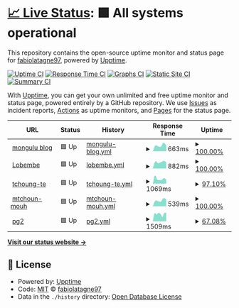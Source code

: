 # [📈 Live Status](https://fabiolatagne97.github.io/Monitor_Mongulu): <!--live status--> **🟩 All systems operational**

This repository contains the open-source uptime monitor and status page for [fabiolatagne97](https://fabiolatagne97.github.io/Monitor_Mongulu), powered by [Upptime](https://github.com/upptime/upptime).

[![Uptime CI](https://github.com/fabiolatagne97/Monitor_Mongulu/workflows/Uptime%20CI/badge.svg)](https://github.com/fabiolatagne97/Monitor_Mongulu/actions?query=workflow%3A%22Uptime+CI%22)
[![Response Time CI](https://github.com/fabiolatagne97/Monitor_Mongulu/workflows/Response%20Time%20CI/badge.svg)](https://github.com/fabiolatagne97/Monitor_Mongulu/actions?query=workflow%3A%22Response+Time+CI%22)
[![Graphs CI](https://github.com/fabiolatagne97/Monitor_Mongulu/workflows/Graphs%20CI/badge.svg)](https://github.com/fabiolatagne97/Monitor_Mongulu/actions?query=workflow%3A%22Graphs+CI%22)
[![Static Site CI](https://github.com/fabiolatagne97/Monitor_Mongulu/workflows/Static%20Site%20CI/badge.svg)](https://github.com/fabiolatagne97/Monitor_Mongulu/actions?query=workflow%3A%22Static+Site+CI%22)
[![Summary CI](https://github.com/fabiolatagne97/Monitor_Mongulu/workflows/Summary%20CI/badge.svg)](https://github.com/fabiolatagne97/Monitor_Mongulu/actions?query=workflow%3A%22Summary+CI%22)

With [Upptime](https://upptime.js.org), you can get your own unlimited and free uptime monitor and status page, powered entirely by a GitHub repository. We use [Issues](https://github.com/fabiolatagne97/Monitor_Mongulu/issues) as incident reports, [Actions](https://github.com/fabiolatagne97/Monitor_Mongulu/actions) as uptime monitors, and [Pages](https://fabiolatagne97.github.io/Monitor_Mongulu) for the status page.

<!--start: status pages-->
<!-- This summary is generated by Upptime (https://github.com/upptime/upptime) -->
<!-- Do not edit this manually, your changes will be overwritten -->
<!-- prettier-ignore -->
| URL | Status | History | Response Time | Uptime |
| --- | ------ | ------- | ------------- | ------ |
| <img alt="" src="https://icons.duckduckgo.com/ip3/blog.mongulu.cm.ico" height="13"> [mongulu blog](https://blog.mongulu.cm) | 🟩 Up | [mongulu-blog.yml](https://github.com/fabiolatagne97/Monitor_Mongulu/commits/HEAD/history/mongulu-blog.yml) | <details><summary><img alt="Response time graph" src="./graphs/mongulu-blog/response-time-week.png" height="20"> 663ms</summary><br><a href="https://fabiolatagne97.github.io/Monitor_Mongulu/history/mongulu-blog"><img alt="Response time 694" src="https://img.shields.io/endpoint?url=https%3A%2F%2Fraw.githubusercontent.com%2Ffabiolatagne97%2FMonitor_Mongulu%2FHEAD%2Fapi%2Fmongulu-blog%2Fresponse-time.json"></a><br><a href="https://fabiolatagne97.github.io/Monitor_Mongulu/history/mongulu-blog"><img alt="24-hour response time 667" src="https://img.shields.io/endpoint?url=https%3A%2F%2Fraw.githubusercontent.com%2Ffabiolatagne97%2FMonitor_Mongulu%2FHEAD%2Fapi%2Fmongulu-blog%2Fresponse-time-day.json"></a><br><a href="https://fabiolatagne97.github.io/Monitor_Mongulu/history/mongulu-blog"><img alt="7-day response time 663" src="https://img.shields.io/endpoint?url=https%3A%2F%2Fraw.githubusercontent.com%2Ffabiolatagne97%2FMonitor_Mongulu%2FHEAD%2Fapi%2Fmongulu-blog%2Fresponse-time-week.json"></a><br><a href="https://fabiolatagne97.github.io/Monitor_Mongulu/history/mongulu-blog"><img alt="30-day response time 713" src="https://img.shields.io/endpoint?url=https%3A%2F%2Fraw.githubusercontent.com%2Ffabiolatagne97%2FMonitor_Mongulu%2FHEAD%2Fapi%2Fmongulu-blog%2Fresponse-time-month.json"></a><br><a href="https://fabiolatagne97.github.io/Monitor_Mongulu/history/mongulu-blog"><img alt="1-year response time 694" src="https://img.shields.io/endpoint?url=https%3A%2F%2Fraw.githubusercontent.com%2Ffabiolatagne97%2FMonitor_Mongulu%2FHEAD%2Fapi%2Fmongulu-blog%2Fresponse-time-year.json"></a></details> | <details><summary><a href="https://fabiolatagne97.github.io/Monitor_Mongulu/history/mongulu-blog">100.00%</a></summary><a href="https://fabiolatagne97.github.io/Monitor_Mongulu/history/mongulu-blog"><img alt="All-time uptime 100.00%" src="https://img.shields.io/endpoint?url=https%3A%2F%2Fraw.githubusercontent.com%2Ffabiolatagne97%2FMonitor_Mongulu%2FHEAD%2Fapi%2Fmongulu-blog%2Fuptime.json"></a><br><a href="https://fabiolatagne97.github.io/Monitor_Mongulu/history/mongulu-blog"><img alt="24-hour uptime 100.00%" src="https://img.shields.io/endpoint?url=https%3A%2F%2Fraw.githubusercontent.com%2Ffabiolatagne97%2FMonitor_Mongulu%2FHEAD%2Fapi%2Fmongulu-blog%2Fuptime-day.json"></a><br><a href="https://fabiolatagne97.github.io/Monitor_Mongulu/history/mongulu-blog"><img alt="7-day uptime 100.00%" src="https://img.shields.io/endpoint?url=https%3A%2F%2Fraw.githubusercontent.com%2Ffabiolatagne97%2FMonitor_Mongulu%2FHEAD%2Fapi%2Fmongulu-blog%2Fuptime-week.json"></a><br><a href="https://fabiolatagne97.github.io/Monitor_Mongulu/history/mongulu-blog"><img alt="30-day uptime 100.00%" src="https://img.shields.io/endpoint?url=https%3A%2F%2Fraw.githubusercontent.com%2Ffabiolatagne97%2FMonitor_Mongulu%2FHEAD%2Fapi%2Fmongulu-blog%2Fuptime-month.json"></a><br><a href="https://fabiolatagne97.github.io/Monitor_Mongulu/history/mongulu-blog"><img alt="1-year uptime 100.00%" src="https://img.shields.io/endpoint?url=https%3A%2F%2Fraw.githubusercontent.com%2Ffabiolatagne97%2FMonitor_Mongulu%2FHEAD%2Fapi%2Fmongulu-blog%2Fuptime-year.json"></a></details>
| <img alt="" src="https://icons.duckduckgo.com/ip3/lobembe.mongulu.cm.ico" height="13"> [Lobembe](https://lobembe.mongulu.cm) | 🟩 Up | [lobembe.yml](https://github.com/fabiolatagne97/Monitor_Mongulu/commits/HEAD/history/lobembe.yml) | <details><summary><img alt="Response time graph" src="./graphs/lobembe/response-time-week.png" height="20"> 882ms</summary><br><a href="https://fabiolatagne97.github.io/Monitor_Mongulu/history/lobembe"><img alt="Response time 957" src="https://img.shields.io/endpoint?url=https%3A%2F%2Fraw.githubusercontent.com%2Ffabiolatagne97%2FMonitor_Mongulu%2FHEAD%2Fapi%2Flobembe%2Fresponse-time.json"></a><br><a href="https://fabiolatagne97.github.io/Monitor_Mongulu/history/lobembe"><img alt="24-hour response time 873" src="https://img.shields.io/endpoint?url=https%3A%2F%2Fraw.githubusercontent.com%2Ffabiolatagne97%2FMonitor_Mongulu%2FHEAD%2Fapi%2Flobembe%2Fresponse-time-day.json"></a><br><a href="https://fabiolatagne97.github.io/Monitor_Mongulu/history/lobembe"><img alt="7-day response time 882" src="https://img.shields.io/endpoint?url=https%3A%2F%2Fraw.githubusercontent.com%2Ffabiolatagne97%2FMonitor_Mongulu%2FHEAD%2Fapi%2Flobembe%2Fresponse-time-week.json"></a><br><a href="https://fabiolatagne97.github.io/Monitor_Mongulu/history/lobembe"><img alt="30-day response time 973" src="https://img.shields.io/endpoint?url=https%3A%2F%2Fraw.githubusercontent.com%2Ffabiolatagne97%2FMonitor_Mongulu%2FHEAD%2Fapi%2Flobembe%2Fresponse-time-month.json"></a><br><a href="https://fabiolatagne97.github.io/Monitor_Mongulu/history/lobembe"><img alt="1-year response time 957" src="https://img.shields.io/endpoint?url=https%3A%2F%2Fraw.githubusercontent.com%2Ffabiolatagne97%2FMonitor_Mongulu%2FHEAD%2Fapi%2Flobembe%2Fresponse-time-year.json"></a></details> | <details><summary><a href="https://fabiolatagne97.github.io/Monitor_Mongulu/history/lobembe">100.00%</a></summary><a href="https://fabiolatagne97.github.io/Monitor_Mongulu/history/lobembe"><img alt="All-time uptime 99.96%" src="https://img.shields.io/endpoint?url=https%3A%2F%2Fraw.githubusercontent.com%2Ffabiolatagne97%2FMonitor_Mongulu%2FHEAD%2Fapi%2Flobembe%2Fuptime.json"></a><br><a href="https://fabiolatagne97.github.io/Monitor_Mongulu/history/lobembe"><img alt="24-hour uptime 100.00%" src="https://img.shields.io/endpoint?url=https%3A%2F%2Fraw.githubusercontent.com%2Ffabiolatagne97%2FMonitor_Mongulu%2FHEAD%2Fapi%2Flobembe%2Fuptime-day.json"></a><br><a href="https://fabiolatagne97.github.io/Monitor_Mongulu/history/lobembe"><img alt="7-day uptime 100.00%" src="https://img.shields.io/endpoint?url=https%3A%2F%2Fraw.githubusercontent.com%2Ffabiolatagne97%2FMonitor_Mongulu%2FHEAD%2Fapi%2Flobembe%2Fuptime-week.json"></a><br><a href="https://fabiolatagne97.github.io/Monitor_Mongulu/history/lobembe"><img alt="30-day uptime 99.95%" src="https://img.shields.io/endpoint?url=https%3A%2F%2Fraw.githubusercontent.com%2Ffabiolatagne97%2FMonitor_Mongulu%2FHEAD%2Fapi%2Flobembe%2Fuptime-month.json"></a><br><a href="https://fabiolatagne97.github.io/Monitor_Mongulu/history/lobembe"><img alt="1-year uptime 99.96%" src="https://img.shields.io/endpoint?url=https%3A%2F%2Fraw.githubusercontent.com%2Ffabiolatagne97%2FMonitor_Mongulu%2FHEAD%2Fapi%2Flobembe%2Fuptime-year.json"></a></details>
| <img alt="" src="https://icons.duckduckgo.com/ip3/tchoung-te.mongulu.cm.ico" height="13"> [tchoung-te](https://tchoung-te.mongulu.cm) | 🟩 Up | [tchoung-te.yml](https://github.com/fabiolatagne97/Monitor_Mongulu/commits/HEAD/history/tchoung-te.yml) | <details><summary><img alt="Response time graph" src="./graphs/tchoung-te/response-time-week.png" height="20"> 1069ms</summary><br><a href="https://fabiolatagne97.github.io/Monitor_Mongulu/history/tchoung-te"><img alt="Response time 1106" src="https://img.shields.io/endpoint?url=https%3A%2F%2Fraw.githubusercontent.com%2Ffabiolatagne97%2FMonitor_Mongulu%2FHEAD%2Fapi%2Ftchoung-te%2Fresponse-time.json"></a><br><a href="https://fabiolatagne97.github.io/Monitor_Mongulu/history/tchoung-te"><img alt="24-hour response time 923" src="https://img.shields.io/endpoint?url=https%3A%2F%2Fraw.githubusercontent.com%2Ffabiolatagne97%2FMonitor_Mongulu%2FHEAD%2Fapi%2Ftchoung-te%2Fresponse-time-day.json"></a><br><a href="https://fabiolatagne97.github.io/Monitor_Mongulu/history/tchoung-te"><img alt="7-day response time 1069" src="https://img.shields.io/endpoint?url=https%3A%2F%2Fraw.githubusercontent.com%2Ffabiolatagne97%2FMonitor_Mongulu%2FHEAD%2Fapi%2Ftchoung-te%2Fresponse-time-week.json"></a><br><a href="https://fabiolatagne97.github.io/Monitor_Mongulu/history/tchoung-te"><img alt="30-day response time 1143" src="https://img.shields.io/endpoint?url=https%3A%2F%2Fraw.githubusercontent.com%2Ffabiolatagne97%2FMonitor_Mongulu%2FHEAD%2Fapi%2Ftchoung-te%2Fresponse-time-month.json"></a><br><a href="https://fabiolatagne97.github.io/Monitor_Mongulu/history/tchoung-te"><img alt="1-year response time 1106" src="https://img.shields.io/endpoint?url=https%3A%2F%2Fraw.githubusercontent.com%2Ffabiolatagne97%2FMonitor_Mongulu%2FHEAD%2Fapi%2Ftchoung-te%2Fresponse-time-year.json"></a></details> | <details><summary><a href="https://fabiolatagne97.github.io/Monitor_Mongulu/history/tchoung-te">97.10%</a></summary><a href="https://fabiolatagne97.github.io/Monitor_Mongulu/history/tchoung-te"><img alt="All-time uptime 98.47%" src="https://img.shields.io/endpoint?url=https%3A%2F%2Fraw.githubusercontent.com%2Ffabiolatagne97%2FMonitor_Mongulu%2FHEAD%2Fapi%2Ftchoung-te%2Fuptime.json"></a><br><a href="https://fabiolatagne97.github.io/Monitor_Mongulu/history/tchoung-te"><img alt="24-hour uptime 100.00%" src="https://img.shields.io/endpoint?url=https%3A%2F%2Fraw.githubusercontent.com%2Ffabiolatagne97%2FMonitor_Mongulu%2FHEAD%2Fapi%2Ftchoung-te%2Fuptime-day.json"></a><br><a href="https://fabiolatagne97.github.io/Monitor_Mongulu/history/tchoung-te"><img alt="7-day uptime 97.10%" src="https://img.shields.io/endpoint?url=https%3A%2F%2Fraw.githubusercontent.com%2Ffabiolatagne97%2FMonitor_Mongulu%2FHEAD%2Fapi%2Ftchoung-te%2Fuptime-week.json"></a><br><a href="https://fabiolatagne97.github.io/Monitor_Mongulu/history/tchoung-te"><img alt="30-day uptime 98.11%" src="https://img.shields.io/endpoint?url=https%3A%2F%2Fraw.githubusercontent.com%2Ffabiolatagne97%2FMonitor_Mongulu%2FHEAD%2Fapi%2Ftchoung-te%2Fuptime-month.json"></a><br><a href="https://fabiolatagne97.github.io/Monitor_Mongulu/history/tchoung-te"><img alt="1-year uptime 98.47%" src="https://img.shields.io/endpoint?url=https%3A%2F%2Fraw.githubusercontent.com%2Ffabiolatagne97%2FMonitor_Mongulu%2FHEAD%2Fapi%2Ftchoung-te%2Fuptime-year.json"></a></details>
| <img alt="" src="https://icons.duckduckgo.com/ip3/mtchoun-mouh.mongulu.cm.ico" height="13"> [mtchoun-mouh](https://mtchoun-mouh.mongulu.cm) | 🟩 Up | [mtchoun-mouh.yml](https://github.com/fabiolatagne97/Monitor_Mongulu/commits/HEAD/history/mtchoun-mouh.yml) | <details><summary><img alt="Response time graph" src="./graphs/mtchoun-mouh/response-time-week.png" height="20"> 539ms</summary><br><a href="https://fabiolatagne97.github.io/Monitor_Mongulu/history/mtchoun-mouh"><img alt="Response time 589" src="https://img.shields.io/endpoint?url=https%3A%2F%2Fraw.githubusercontent.com%2Ffabiolatagne97%2FMonitor_Mongulu%2FHEAD%2Fapi%2Fmtchoun-mouh%2Fresponse-time.json"></a><br><a href="https://fabiolatagne97.github.io/Monitor_Mongulu/history/mtchoun-mouh"><img alt="24-hour response time 629" src="https://img.shields.io/endpoint?url=https%3A%2F%2Fraw.githubusercontent.com%2Ffabiolatagne97%2FMonitor_Mongulu%2FHEAD%2Fapi%2Fmtchoun-mouh%2Fresponse-time-day.json"></a><br><a href="https://fabiolatagne97.github.io/Monitor_Mongulu/history/mtchoun-mouh"><img alt="7-day response time 539" src="https://img.shields.io/endpoint?url=https%3A%2F%2Fraw.githubusercontent.com%2Ffabiolatagne97%2FMonitor_Mongulu%2FHEAD%2Fapi%2Fmtchoun-mouh%2Fresponse-time-week.json"></a><br><a href="https://fabiolatagne97.github.io/Monitor_Mongulu/history/mtchoun-mouh"><img alt="30-day response time 636" src="https://img.shields.io/endpoint?url=https%3A%2F%2Fraw.githubusercontent.com%2Ffabiolatagne97%2FMonitor_Mongulu%2FHEAD%2Fapi%2Fmtchoun-mouh%2Fresponse-time-month.json"></a><br><a href="https://fabiolatagne97.github.io/Monitor_Mongulu/history/mtchoun-mouh"><img alt="1-year response time 589" src="https://img.shields.io/endpoint?url=https%3A%2F%2Fraw.githubusercontent.com%2Ffabiolatagne97%2FMonitor_Mongulu%2FHEAD%2Fapi%2Fmtchoun-mouh%2Fresponse-time-year.json"></a></details> | <details><summary><a href="https://fabiolatagne97.github.io/Monitor_Mongulu/history/mtchoun-mouh">100.00%</a></summary><a href="https://fabiolatagne97.github.io/Monitor_Mongulu/history/mtchoun-mouh"><img alt="All-time uptime 94.50%" src="https://img.shields.io/endpoint?url=https%3A%2F%2Fraw.githubusercontent.com%2Ffabiolatagne97%2FMonitor_Mongulu%2FHEAD%2Fapi%2Fmtchoun-mouh%2Fuptime.json"></a><br><a href="https://fabiolatagne97.github.io/Monitor_Mongulu/history/mtchoun-mouh"><img alt="24-hour uptime 100.00%" src="https://img.shields.io/endpoint?url=https%3A%2F%2Fraw.githubusercontent.com%2Ffabiolatagne97%2FMonitor_Mongulu%2FHEAD%2Fapi%2Fmtchoun-mouh%2Fuptime-day.json"></a><br><a href="https://fabiolatagne97.github.io/Monitor_Mongulu/history/mtchoun-mouh"><img alt="7-day uptime 100.00%" src="https://img.shields.io/endpoint?url=https%3A%2F%2Fraw.githubusercontent.com%2Ffabiolatagne97%2FMonitor_Mongulu%2FHEAD%2Fapi%2Fmtchoun-mouh%2Fuptime-week.json"></a><br><a href="https://fabiolatagne97.github.io/Monitor_Mongulu/history/mtchoun-mouh"><img alt="30-day uptime 100.00%" src="https://img.shields.io/endpoint?url=https%3A%2F%2Fraw.githubusercontent.com%2Ffabiolatagne97%2FMonitor_Mongulu%2FHEAD%2Fapi%2Fmtchoun-mouh%2Fuptime-month.json"></a><br><a href="https://fabiolatagne97.github.io/Monitor_Mongulu/history/mtchoun-mouh"><img alt="1-year uptime 94.50%" src="https://img.shields.io/endpoint?url=https%3A%2F%2Fraw.githubusercontent.com%2Ffabiolatagne97%2FMonitor_Mongulu%2FHEAD%2Fapi%2Fmtchoun-mouh%2Fuptime-year.json"></a></details>
| <img alt="" src="https://icons.duckduckgo.com/ip3/pg2.mongulu.cm.ico" height="13"> [pg2](https://pg2.mongulu.cm) | 🟩 Up | [pg2.yml](https://github.com/fabiolatagne97/Monitor_Mongulu/commits/HEAD/history/pg2.yml) | <details><summary><img alt="Response time graph" src="./graphs/pg2/response-time-week.png" height="20"> 1509ms</summary><br><a href="https://fabiolatagne97.github.io/Monitor_Mongulu/history/pg2"><img alt="Response time 2045" src="https://img.shields.io/endpoint?url=https%3A%2F%2Fraw.githubusercontent.com%2Ffabiolatagne97%2FMonitor_Mongulu%2FHEAD%2Fapi%2Fpg2%2Fresponse-time.json"></a><br><a href="https://fabiolatagne97.github.io/Monitor_Mongulu/history/pg2"><img alt="24-hour response time 1752" src="https://img.shields.io/endpoint?url=https%3A%2F%2Fraw.githubusercontent.com%2Ffabiolatagne97%2FMonitor_Mongulu%2FHEAD%2Fapi%2Fpg2%2Fresponse-time-day.json"></a><br><a href="https://fabiolatagne97.github.io/Monitor_Mongulu/history/pg2"><img alt="7-day response time 1509" src="https://img.shields.io/endpoint?url=https%3A%2F%2Fraw.githubusercontent.com%2Ffabiolatagne97%2FMonitor_Mongulu%2FHEAD%2Fapi%2Fpg2%2Fresponse-time-week.json"></a><br><a href="https://fabiolatagne97.github.io/Monitor_Mongulu/history/pg2"><img alt="30-day response time 2186" src="https://img.shields.io/endpoint?url=https%3A%2F%2Fraw.githubusercontent.com%2Ffabiolatagne97%2FMonitor_Mongulu%2FHEAD%2Fapi%2Fpg2%2Fresponse-time-month.json"></a><br><a href="https://fabiolatagne97.github.io/Monitor_Mongulu/history/pg2"><img alt="1-year response time 2045" src="https://img.shields.io/endpoint?url=https%3A%2F%2Fraw.githubusercontent.com%2Ffabiolatagne97%2FMonitor_Mongulu%2FHEAD%2Fapi%2Fpg2%2Fresponse-time-year.json"></a></details> | <details><summary><a href="https://fabiolatagne97.github.io/Monitor_Mongulu/history/pg2">67.08%</a></summary><a href="https://fabiolatagne97.github.io/Monitor_Mongulu/history/pg2"><img alt="All-time uptime 57.66%" src="https://img.shields.io/endpoint?url=https%3A%2F%2Fraw.githubusercontent.com%2Ffabiolatagne97%2FMonitor_Mongulu%2FHEAD%2Fapi%2Fpg2%2Fuptime.json"></a><br><a href="https://fabiolatagne97.github.io/Monitor_Mongulu/history/pg2"><img alt="24-hour uptime 66.95%" src="https://img.shields.io/endpoint?url=https%3A%2F%2Fraw.githubusercontent.com%2Ffabiolatagne97%2FMonitor_Mongulu%2FHEAD%2Fapi%2Fpg2%2Fuptime-day.json"></a><br><a href="https://fabiolatagne97.github.io/Monitor_Mongulu/history/pg2"><img alt="7-day uptime 67.08%" src="https://img.shields.io/endpoint?url=https%3A%2F%2Fraw.githubusercontent.com%2Ffabiolatagne97%2FMonitor_Mongulu%2FHEAD%2Fapi%2Fpg2%2Fuptime-week.json"></a><br><a href="https://fabiolatagne97.github.io/Monitor_Mongulu/history/pg2"><img alt="30-day uptime 65.07%" src="https://img.shields.io/endpoint?url=https%3A%2F%2Fraw.githubusercontent.com%2Ffabiolatagne97%2FMonitor_Mongulu%2FHEAD%2Fapi%2Fpg2%2Fuptime-month.json"></a><br><a href="https://fabiolatagne97.github.io/Monitor_Mongulu/history/pg2"><img alt="1-year uptime 57.66%" src="https://img.shields.io/endpoint?url=https%3A%2F%2Fraw.githubusercontent.com%2Ffabiolatagne97%2FMonitor_Mongulu%2FHEAD%2Fapi%2Fpg2%2Fuptime-year.json"></a></details>

<!--end: status pages-->

[**Visit our status website →**](https://fabiolatagne97.github.io/Monitor_Mongulu)

## 📄 License

- Powered by: [Upptime](https://github.com/upptime/upptime)
- Code: [MIT](./LICENSE) © [fabiolatagne97](https://fabiolatagne97.github.io/Monitor_Mongulu)
- Data in the `./history` directory: [Open Database License](https://opendatacommons.org/licenses/odbl/1-0/)
